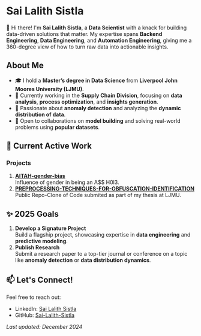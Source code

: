 # Sai Lalith Sistla  

👋 Hi there! I'm **Sai Lalith Sistla**, a **Data Scientist** with a knack for building data-driven solutions that matter. My expertise spans **Backend Engineering**, **Data Engineering**, and **Automation Engineering**, giving me a 360-degree view of how to turn raw data into actionable insights.  

## About Me  
- 🎓 I hold a **Master’s degree in Data Science** from **Liverpool John Moores University (LJMU)**.  
- 🚀 Currently working in the **Supply Chain Division**, focusing on **data analysis**, **process optimization**, and **insights generation**.  
- 🧠 Passionate about **anomaly detection** and analyzing the **dynamic distribution of data**.  
- 🤝 Open to collaborations on **model building** and solving real-world problems using **popular datasets**.  

## 📂 Current Active Work  
### Projects  
1. **[AITAH-gender-bias](https://github.com/Sai-Lalith-Sistla/AITAH-gender-bias)**  
   Influence of gender in being an A$$ H0l3.  
2. **[PREPROCESSING-TECHNIQUES-FOR-OBFUSCATION-IDENTIFICATION](https://github.com/Sai-Lalith-Sistla/PREPROCESSING-TECHNIQUES-FOR-OBFUSCATION-IDENTIFICATION)**  
   Public Repo-Clone of Code submited as part of my thesis at LJMU.  

## ✨ 2025 Goals  
1. **Develop a Signature Project**  
   Build a flagship project, showcasing expertise in **data engineering** and **predictive modeling**.  
2. **Publish Research**  
   Submit a research paper to a top-tier journal or conference on a topic like **anomaly detection** or **data distribution dynamics**.  

## 📫 Let's Connect!  
Feel free to reach out:  
- LinkedIn: [Sai Lalith Sistla](https://www.linkedin.com/in/sailalithsistla)  
- GitHub: [Sai-Lalith-Sistla](https://github.com/Sai-Lalith-Sistla)  


*Last updated: December 2024*
